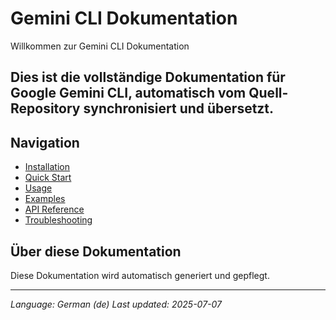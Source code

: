 # Gemini CLI Dokumentation

Willkommen zur Gemini CLI Dokumentation

## Dies ist die vollständige Dokumentation für Google Gemini CLI, automatisch vom Quell-Repository synchronisiert und übersetzt.

## Navigation

- [Installation](./installation.md)
- [Quick Start](./quick-start.md)
- [Usage](./usage.md)
- [Examples](./examples.md)
- [API Reference](./api.md)
- [Troubleshooting](./troubleshooting.md)

## Über diese Dokumentation

Diese Dokumentation wird automatisch generiert und gepflegt.

---

*Language: German (de)*
*Last updated: 2025-07-07*
